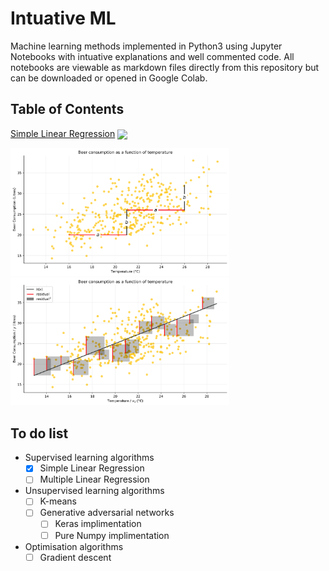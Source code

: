 # Intuative ML

Machine learning methods implemented in Python3 using Jupyter Notebooks with intuative explanations and well commented code. All notebooks are viewable as markdown files directly from this repository but can be downloaded or opened in Google Colab.

## Table of Contents
[Simple Linear Regression](Simple%20Linear%20Regression#Introduction) <a href="https://colab.research.google.com/github/RyanCodrai/ml-from-the-ground-up/blob/master/Simple%20Linear%20Regression/Simple%20Linear%20Regression.ipynb"><img valign="middle" src="https://colab.research.google.com/assets/colab-badge.svg"></a>
<div>
  <img src="Simple%20Linear%20Regression/output_8_0.svg" width="350px">
  <img src="Simple%20Linear%20Regression/output_18_0.svg" width="350px">
</div>

## To do list
- Supervised learning algorithms
  - [x] Simple Linear Regression 
  - [ ] Multiple Linear Regression

- Unsupervised learning algorithms
  - [ ] K-means
  - [ ] Generative adversarial networks
    - [ ] Keras implimentation
    - [ ] Pure Numpy implimentation

- Optimisation algorithms
  - [ ] Gradient descent
